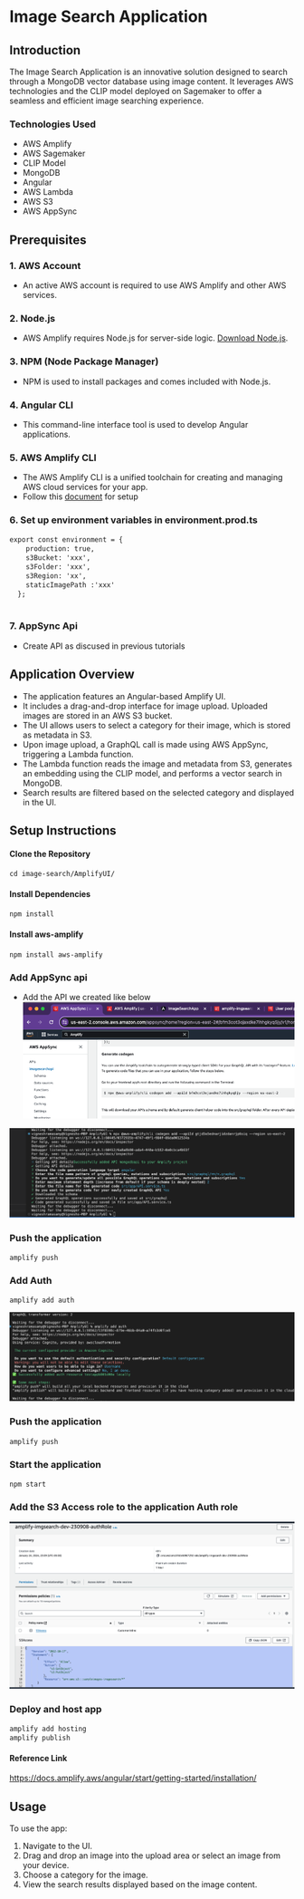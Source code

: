 
# Image Search Application 

## Introduction
The Image Search Application is an innovative solution designed to search through a MongoDB vector database using image content. It leverages AWS technologies and the  CLIP model deployed on Sagemaker to offer a seamless and efficient image searching experience.

### Technologies Used
- AWS Amplify
- AWS Sagemaker
- CLIP Model
- MongoDB
- Angular
- AWS Lambda
- AWS S3
- AWS AppSync

## Prerequisites
### 1. AWS Account
- An active AWS account is required to use AWS Amplify and other AWS services.

### 2. Node.js
- AWS Amplify requires Node.js for server-side logic. [Download Node.js](https://nodejs.org/).

### 3. NPM (Node Package Manager)
- NPM is used to install packages and comes included with Node.js.

### 4. Angular CLI
- This command-line interface tool is used to develop Angular applications. 


### 5. AWS Amplify CLI
- The AWS Amplify CLI is a unified toolchain for creating and managing AWS cloud services for your app.    
- Follow this [document](https://docs.amplify.aws/angular/start/getting-started/installation/) for setup

### 6. Set up environment variables in environment.prod.ts

```
export const environment = {
    production: true,
    s3Bucket: 'xxx',
    s3Folder: 'xxx',
    s3Region: 'xx',
    staticImagePath :'xxx'
  };
  
```

### 7. AppSync Api
- Create API as discused in previous tutorials


## Application Overview

- The application features an Angular-based Amplify UI.
- It includes a drag-and-drop interface for image upload. Uploaded images are stored in an AWS S3 bucket.
- The UI allows users to select a category for their image, which is stored as metadata in S3.
- Upon image upload, a GraphQL call is made using AWS AppSync, triggering a Lambda function.
- The Lambda function reads the image and metadata from S3, generates an embedding using the CLIP model, and performs a vector search in MongoDB.
- Search results are filtered based on the selected category and displayed in the UI.

## Setup Instructions


#### Clone the Repository
```
cd image-search/AmplifyUI/
```

#### Install Dependencies
```
npm install
```

#### Install aws-amplify
```
npm install aws-amplify
```



### Add AppSync api

- Add the API we created like below
![Alt text](image.png)


![Alt text](image-4.png)

### Push the application

```
amplify push
```


### Add Auth

```
amplify add auth
```

![Alt text](image-3.png)
### Push the application

```
amplify push
```

### Start the application

```
npm start
```

### Add the S3 Access role to the application Auth role

![Alt text](image-1.png)


### Deploy and host app

```
amplify add hosting
amplify publish
```




#### Reference Link
https://docs.amplify.aws/angular/start/getting-started/installation/



## Usage
To use the app:
1. Navigate to the UI.
2. Drag and drop an image into the upload area or select an image from your device.
3. Choose a category for the image.
4. View the search results displayed based on the image content.


